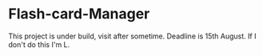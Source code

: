 # Flash-card-Manager

This project is under build, visit after sometime.
Deadline is 15th August. If I don't do this I'm L.
